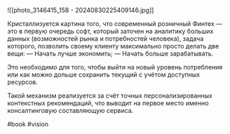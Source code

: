 
![[photo_3146415_158 - 20240830225409146.jpg]]

Кристаллизуется картина того, что современный розничный Финтех — это в первую очередь софт, который заточен на аналитику больших данных (возможностей рынка и потребностей человека), задача которого, позволить своему клиенту максимально просто делать две вещи:
— Начать лучше экономить;
— Начать больше зарабатывать.

Это необходимо для того, чтобы выйти на новый уровень потребления или как можно дольше сохранить текущий с учётом доступных ресурсов.

Такой механизм реализуется за счёт точных персонализированных контекстных рекомендаций, что выводит на первое место именно консалтинговую составляющую сервиса.

#book #vision 